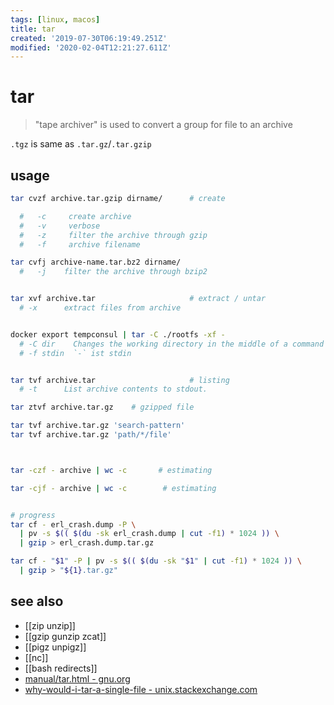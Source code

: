 ```yaml
---
tags: [linux, macos]
title: tar
created: '2019-07-30T06:19:49.251Z'
modified: '2020-02-04T12:21:27.611Z'
---
```


# tar

> "tape archiver" is used to convert a group for file to an archive

`.tgz` is same as `.tar.gz`/`.tar.gzip`

## usage
```sh
tar cvzf archive.tar.gzip dirname/      # create

  #   -c     create archive
  #   -v     verbose
  #   -z     filter the archive through gzip
  #   -f     archive filename

tar cvfj archive-name.tar.bz2 dirname/
  #   -j    filter the archive through bzip2


tar xvf archive.tar                     # extract / untar
  # -x      extract files from archive


docker export tempconsul | tar -C ./rootfs -xf -
  # -C dir    Changes the working directory in the middle of a command line
  # -f stdin  `-` ist stdin


tar tvf archive.tar                     # listing
  # -t      List archive contents to stdout.

tar ztvf archive.tar.gz    # gzipped file

tar tvf archive.tar.gz 'search-pattern'
tar tvf archive.tar.gz 'path/*/file'



tar -czf - archive | wc -c       # estimating

tar -cjf - archive | wc -c        # estimating


# progress
tar cf - erl_crash.dump -P \
  | pv -s $(( $(du -sk erl_crash.dump | cut -f1) * 1024 )) \
  | gzip > erl_crash.dump.tar.gz

tar cf - "$1" -P | pv -s $(( $(du -sk "$1" | cut -f1) * 1024 )) \
  | gzip > "${1}.tar.gz"
```

## see also
- [[zip unzip]]
- [[gzip gunzip zcat]]
- [[pigz unpigz]]
- [[nc]]
- [[bash redirects]]
- [manual/tar.html - gnu.org](https://www.gnu.org/software/tar/manual/tar.html)
- [why-would-i-tar-a-single-file - unix.stackexchange.com](https://unix.stackexchange.com/a/277799/193945)
